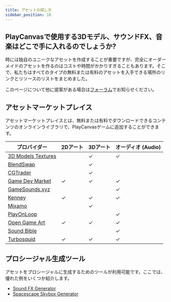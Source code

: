 ```yaml
---
title: アセットの探し方
sidebar_position: 18
---
```


## PlayCanvasで使用する3Dモデル、サウンドFX、音楽はどこで手に入れるのでしょうか?

時には独自のユニークなアセットを作成することが重要ですが、完全にオーダーメイドのアセットを作るのはコストや時間がかかりすぎることもあります。そこで、私たちはすべてのタイプの無料または有料のアセットを入手できる場所のリンクとリソースのリストをまとめました。

このページについて他に提案がある場合は[フォーラム][1]でお知らせください。

## アセットマーケットプレイス

アセットマーケットプレイスとは、無料または有料でダウンロードできるコンテンツのオンラインライブラリで、PlayCanvasゲームに追加することができます。

| プロバイダー                                                                 | 2Dアート   | 3Dアート   | オーディオ (Audio)    |
|--------------------------------------------------------------------------|----------|----------|----------|
| [3D Models Textures](https://www.3dmodels-textures.com/)                 |          | &#x2713; | &#x2713; |
| [BlendSwap](https://www.blendswap.com/)                                  |          | &#x2713; |          |
| [CGTrader](https://www.cgtrader.com/)                                    |          | &#x2713; |          |
| [Game Dev Market](https://www.gamedevmarket.net?ally=O0I9alFp)           | &#x2713; | &#x2713; | &#x2713; |
| [GameSounds.xyz](https://gamesounds.xyz/)                                |          |          | &#x2713; |
| [Kenney](https://kenney.nl/)                                             | &#x2713; | &#x2713; | &#x2713; |
| [Mixamo](https://www.mixamo.com/)                                        |          | &#x2713; |          |
| [PlayOnLoop](https://www.playonloop.com/music-loops-category/videogame/) |          |          | &#x2713; |
| [Open Game Art](https://opengameart.org/)                                | &#x2713; | &#x2713; | &#x2713; |
| [Sound Bible](https://soundbible.com/)                                   |          |          | &#x2713; |
| [Turbosquid](https://www.turbosquid.com/)                                | &#x2713; | &#x2713; | &#x2713; |

## プロシージャル生成ツール

アセットをプロシージャルに生成するためのツールが利用可能です。ここでは、優れた例をいくつか紹介します。

* [Sound FX Generator][2]
* [Spacescape Skybox Generator][3]

[1]: https://forum.playcanvas.com/
[2]: https://www.bfxr.net/
[3]: http://alexcpeterson.com/spacescape

